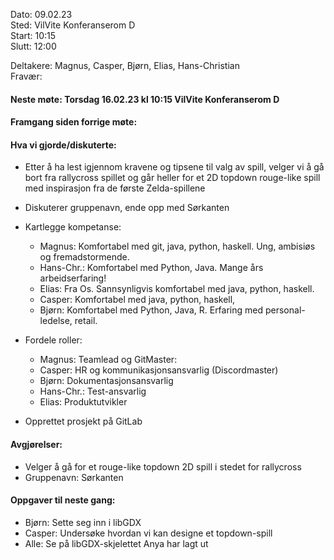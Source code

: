 Dato: 09.02.23  
Sted: VilVite Konferanserom D  	
Start: 10:15  
Slutt: 12:00  

Deltakere: Magnus, Casper, Bjørn, Elias, Hans-Christian  
Fravær:   

#### Neste møte: Torsdag 16.02.23 kl 10:15 VilVite Konferanserom D


#### Framgang siden forrige møte:


#### Hva vi gjorde/diskuterte:
- Etter å ha lest igjennom kravene og tipsene til valg av spill, velger vi å gå bort fra
  rallycross spillet og går heller for et 2D topdown rouge-like spill med inspirasjon
  fra de første Zelda-spillene
- Diskuterer gruppenavn, ende opp med Sørkanten
- Kartlegge kompetanse: 
	* Magnus:		Komfortabel med git, java, python, haskell. Ung, ambisiøs og fremadstormende.
	* Hans-Chr.:	Komfortabel med Python, Java. Mange års arbeidserfaring! 
	* Elias:      	Fra Os. Sannsynligvis komfortabel med java, python, haskell. 
	* Casper:     	Komfortabel med java, python, haskell, 
	* Bjørn:      	Komfortabel med Python, Java, R. Erfaring med personal-ledelse, retail.

- Fordele roller: 
	* Magnus:     	Teamlead og GitMaster:
	* Casper:     	HR og kommunikasjonsansvarlig (Discordmaster) 
	* Bjørn:      	Dokumentasjonsansvarlig
	* Hans-Chr.:  	Test-ansvarlig
	* Elias:		Produktutvikler

- Opprettet prosjekt på GitLab

#### Avgjørelser:
- Velger å gå for et rouge-like topdown 2D spill i stedet for rallycross
- Gruppenavn: Sørkanten

#### Oppgaver til neste gang:
- Bjørn:	Sette seg inn i libGDX
- Casper:	Undersøke hvordan vi kan designe et topdown-spill
- Alle:		Se på libGDX-skjelettet Anya har lagt ut

